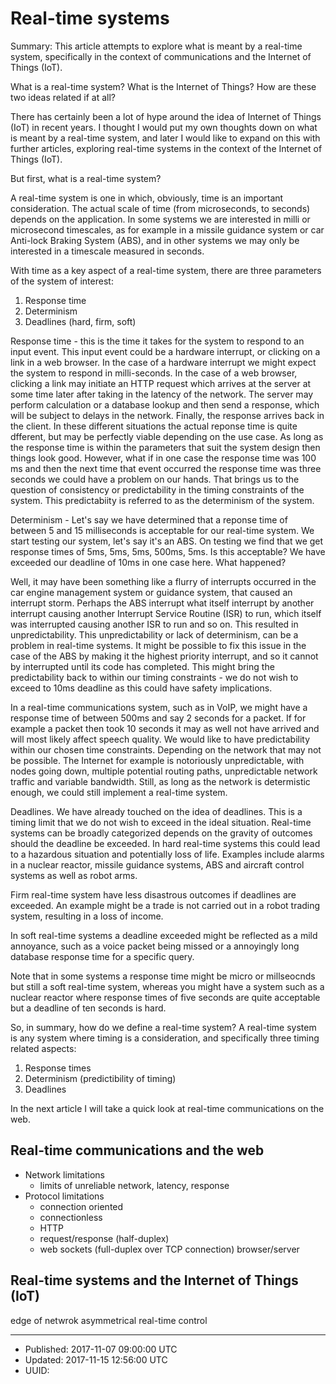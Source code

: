 # Real-time systems

Summary: This article attempts to explore what is meant by a real-time
system, specifically in the context of communications and the Internet
of Things (IoT).

What is a real-time system? What is the Internet of Things? How are
these two ideas related if at all? 

There has certainly been a lot of hype around the idea of Internet of
Things (IoT) in recent years. I thought I would put my own thoughts
down on what is meant by a real-time system, and later I would like to
expand on this with further articles, exploring real-time systems in
the context of the Internet of Things (IoT).

But first, what is a real-time system? 

A real-time system is one in which, obviously, time is an important
consideration. The actual scale of time (from microseconds, to
seconds) depends on the application. In some systems we are interested
in milli or microsecond timescales, as for example in a missile
guidance system or car Anti-lock Braking System (ABS), and in other
systems we may only be interested in a timescale measured in seconds.

With time as a key aspect of a real-time system, there are three
parameters of the system of interest:

1. Response time
2. Determinism
3. Deadlines (hard, firm, soft)

Response time - this is the time it takes for the system to respond to
an input event. This input event could be a hardware interrupt, or
clicking on a link in a web browser. In the case of a hardware
interrupt we might expect the system to respond in milli-seconds. In
the case of a web browser, clicking a link may initiate an HTTP
request which arrives at the server at some time later after taking in
the latency of the network. The server may perform calculation or a
database lookup and then send a response, which will be subject to
delays in the network. Finally, the response arrives back in the
client. In these different situations the actual reponse time is quite
dfferent, but may be perfectly viable depending on the use case. As
long as the response time is within the parameters that suit the
system design then things look good. However, what if in one case the
response time was 100 ms and then the next time that event occurred
the response time was three seconds we could have a problem on our
hands. That brings us to the question of consistency or predictability
in the timing constraints of the system. This predictabiity is
referred to as the determinism of the system. 

Determinism - Let's say we have determined that a reponse time of
between 5 and 15 milliseconds is acceptable for our real-time
system. We start testing our system, let's say it's an ABS. On testing
we find that we get response times of 5ms, 5ms, 5ms, 500ms, 5ms. Is
this acceptable? We have exceeded our deadline of 10ms in one case
here. What happened?

Well, it may have been something like a flurry of interrupts occurred
in the car engine management system or guidance system, that caused an
interrupt storm. Perhaps the ABS interrupt what itself interrupt by
another interrupt causing another Interrupt Service Routine (ISR) to
run, which itself was interrupted causing another ISR to run and so
on. This resulted in unpredictability. This unpredictability or lack
of determinism, can be a problem in real-time systems. It might be
possible to fix this issue in the case of the ABS by making it the
highest priority interrupt, and so it cannot by interrupted until its
code has completed. This might bring the predictability back to within
our timing constraints - we do not wish to exceed to 10ms deadline as
this could have safety implications.

In a real-time communications system, such as in VoIP, we might have a
response time of between 500ms and say 2 seconds for a packet. If for
example a packet then took 10 seconds it may as well not have arrived
and will most likely affect speech quality. We would like to have
predictability within our chosen time constraints. Depending on the
network that may not be possible. The Internet for example is
notoriously unpredictable, with nodes going down, multiple potential
routing paths, unpredictable network traffic and variable
bandwidth. Still, as long as the network is determistic enough, we
could still implement a real-time system.

Deadlines. We have already touched on the idea of deadlines. This is a
timing limit that we do not wish to exceed in the ideal
situation. Real-time systems can be broadly categorized depends on the
gravity of outcomes should the deadline be exceeded. In hard real-time
systems this could lead to a hazardous situation and potentially loss
of life. Examples include alarms in a nuclear reactor, missile
guidance systems, ABS and aircraft control systems as well as robot
arms. 

Firm real-time system have less disastrous outcomes if deadlines are
exceeded. An example might be a trade is not carried out in a robot
trading system, resulting in a loss of income.

In soft real-time systems a deadline exceeded might be reflected as a
mild annoyance, such as a voice packet being missed or a annoyingly
long database response time for a specific query.

Note that in some systems a response time might be micro or
millseocnds but still a soft real-time system, whereas you might have
a system such as a nuclear reactor where response times of five
seconds are quite acceptable but a deadline of ten seconds is hard.

So, in summary, how do we define a real-time system? A real-time system is any system where timing is a consideration, and specifically three timing related aspects: 

1. Response times
2. Determinism (predictibility of timing)
3. Deadlines

In the next article I will take a quick look at real-time
communications on the web.


## Real-time communications and the web

- Network limitations 
  - limits of unreliable network, latency, response
- Protocol limitations
  - connection oriented
  - connectionless
  - HTTP
  - request/response (half-duplex)
  - web sockets (full-duplex over TCP connection) browser/server


## Real-time systems and the Internet of Things (IoT)

edge of netwrok
asymmetrical
real-time control

---

* Published: 2017-11-07 09:00:00 UTC
* Updated: 2017-11-15 12:56:00 UTC
* UUID: 

